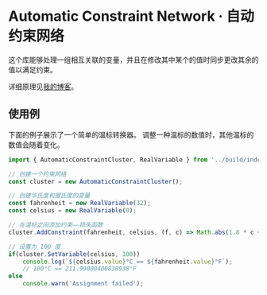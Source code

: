 # Automatic Constraint Network · 自动约束网络

这个库能够处理一组相互关联的变量，并且在修改其中某个的值时同步更改其余的值以满足约束。

详细原理见[我的博客](https://wangnianyi2001.github.io/automatic-constraint-network/)。

## 使用例

下面的例子展示了一个简单的温标转换器。
调整一种温标的数值时，其他温标的数值会随着变化。

```js
import { AutomaticConstraintCluster, RealVariable } from '../build/index.mjs';

// 创建一个约束网络
const cluster = new AutomaticConstraintCluster();

// 创建华氏度和摄氏度的变量
const fahrenheit = new RealVariable(32);
const celsius = new RealVariable(0);

// 在温标之间添加约束——损失函数
cluster.AddConstraint(fahrenheit, celsius, (f, c) => Math.abs(1.8 * c + 32 - f));

// 设置为 100 度
if(cluster.SetVariable(celsius, 100))
	console.log(`${celsius.value}°C == ${fahrenheit.value}°F`);
	// 100°C == 211.99000400838938°F
else
	console.warn('Assignment failed');
```
